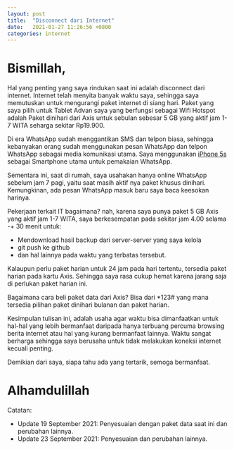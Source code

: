 ```yaml
---
layout: post
title:  "Disconnect dari Internet"
date:   2021-01-27 11:26:56 +0800
categories: internet
---
```


# Bismillah,

Hal yang penting yang saya rindukan saat ini adalah disconnect dari internet. Internet
telah menyita banyak waktu saya, sehingga saya memutuskan untuk mengurangi paket
internet di siang hari. Paket yang saya pilih untuk Tablet Advan saya yang berfungsi
sebagai Wifi Hotspot adalah Paket dinihari dari Axis untuk sebulan sebesar 5 GB yang
aktif jam 1-7 WITA seharga sekitar Rp19.900.

Di era WhatsApp sudah menggantikan SMS dan telpon biasa, sehingga kebanyakan orang sudah
menggunakan pesan WhatsApp dan telpon WhatsApp sebagai media komunikasi utama.
Saya menggunakan 
[iPhone 5s](https://www.muntaza.id/iphone/2021/05/26/review-iphone.html)
sebagai Smartphone utama untuk pemakaian WhatsApp.

Sementara ini, saat di rumah, saya usahakan hanya online WhatsApp sebelum jam 7 pagi,
yaitu saat masih aktif nya paket khusus dinihari. Kemungkinan, ada pesan WhatsApp masuk 
baru saya baca keesokan harinya.

Pekerjaan terkait IT bagaimana? nah, karena saya punya paket 5 GB Axis yang aktif
jam 1-7 WITA, saya berkesempatan pada sekitar jam 4.00 selama -+ 30 menit untuk:
- Mendownload hasil backup dari server-server yang saya kelola
- git push ke github
- dan hal lainnya pada waktu yang terbatas tersebut.

Kalaupun perlu paket harian untuk 24 jam pada hari tertentu, tersedia paket harian
pada kartu Axis.
Sehingga saya rasa cukup hemat karena jarang saja di perlukan paket harian ini.

Bagaimana cara beli paket data dari Axis? Bisa dari \*123\# yang mana tersedia pilihan
paket dinihari bulanan dan paket harian.

Kesimpulan tulisan ini, adalah usaha agar waktu bisa dimanfaatkan untuk hal-hal yang lebih
bermanfaat daripada hanya terbuang percuma browsing berita internet atau hal yang kurang bermanfaat
lainnya. Waktu sangat berharga
sehingga saya berusaha untuk tidak melakukan koneksi internet kecuali penting.

Demikian dari saya, siapa tahu ada yang tertarik, semoga bermanfaat.

# Alhamdulillah

Catatan:
- Update 19 September 2021: Penyesuaian dengan paket data saat ini dan perubahan lainnya.
- Update 23 September 2021: Penyesuaian dan perubahan lainnya.
